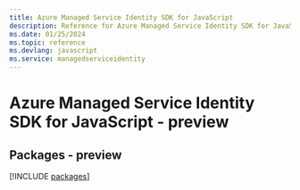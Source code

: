 ```yaml
---
title: Azure Managed Service Identity SDK for JavaScript
description: Reference for Azure Managed Service Identity SDK for JavaScript
ms.date: 01/25/2024
ms.topic: reference
ms.devlang: javascript
ms.service: managedserviceidentity
---
```

# Azure Managed Service Identity SDK for JavaScript - preview
## Packages - preview
[!INCLUDE [packages](managed-service-identity-index.md)]